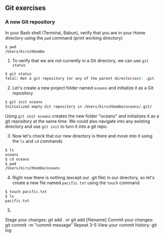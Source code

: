 ## Git exercises

### A new Git repository

In your Bash shell (Terminal, Babun), verify that you are in your Home directory using the `pwd` command (print working directory)
```bash
$ pwd
/Users/kirschbombe
```
1. To verify that we are not currently in a Git directory, we can use `git status`
```bash
$ git status
fatal: Not a git repository (or any of the parent directories): .git
```
2. Let's create a new project folder named `oceans` and initialize it as a Git repository
```bash
$ git init oceans
Initialized empty Git repository in /Users/kirschbombe/oceans/.git/
```
Using `git init oceans` creates the new folder "oceans" and initializes it as a git repository at the same time. We could also navigate into any existing directory and use `git init` to turn it into a git repo.

3. Now let's check that our new directory is there and move into it using the `ls` and `cd` commands
```bash
$ ls
oceans
$ cd oceans
$ pwd
/Users/kirschbombe/oceans
```

4. Right now there is nothing (except our .git file) in our directory, so let's create a new file named `pacific.txt` using the `touch` command
```bash
$ touch pacific.txt
$ ls
pacific.txt
```

5. 
Stage your changes:  git add . or git add [filename]
Commit your changes:  git commit -m "commit message"
Repeat 3-5
View your commit history: git log
